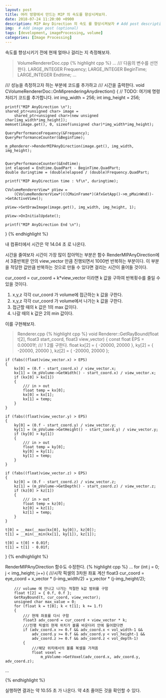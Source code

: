 ```yaml
---
layout: post
title: 여러 방향에서 만드는 MIP 의 속도를 향상시켜보자.
date: 2018-07-24 11:20:00 +0900
description: MIP Any Direction 의 속도 를 향상시켜보자 # Add post description (optional)
img:  # Add image post (optional)
tags: [development, imageProcessing, volume]
categories: [Image Processing]
---
```


속도를 향상시키기 전에 현재 얼마나 걸리는 지 측정해보자.
> VolumeRendererDoc.cpp
{% highlight cpp %}
...
/// 다음의 변수를 선언한다.
LARGE_INTEGER Frequency;
LARGE_INTEGER BeginTime;
LARGE_INTEGER Endtime;
...

/// 성능을 측정하고자 하는 부분에 코드를 추가하고
/// 시간을 출력한다.
void CVolumeRendererDoc::OnMiprenderingAnydirection()
{
	// TODO: 여기에 명령 처리기 코드를 추가합니다.
	int img_width = 256;
	int img_height = 256;

	printf("MIP AnyDirection \n");
	shared_ptr<unsigned char> image =
		shared_ptr<unsigned char>(new unsigned char[img_width*img_height]);
	memset(image.get(), 0, sizeof(unsigned char)*img_width*img_height);

	QueryPerformanceFrequency(&Frequency);
    QueryPerformanceCounter(&BeginTime);

	m_pRenderer->RenderMIPAnyDirection(image.get(), img_width, img_height);
	

	QueryPerformanceCounter(&Endtime);
	int elapsed = Endtime.QuadPart - BeginTime.QuadPart;
	double duringtime = (double)elapsed / (double)Frequency.QuadPart;

	printf("MIP AnyDirection time : %f\n", duringtime);

	CVolumeRendererView* pView =
		(CVolumeRendererView*)((CMainFrame*)(AfxGetApp()->m_pMainWnd))->GetActiveView();

	pView->SetDrawImage(image.get(), img_width, img_height, 1);

	pView->OnInitialUpdate();

	printf("MIP AnyDirection End \n");
}
{% endhighlight %}

내 컴퓨터에서 시간은 약 14.04 초 로 나온다.

시간을 줄여보자 시간이 가장 많이 잡아먹는 부분은 함수 RenderMIPAnyDirection에서 3중반복문 안의
view_vector 만큼 진행되면서 1000번 반복하는 부분이다. 이 부분을 적당한 값만큼 반복하는 것으로 만들 수 있다면 걸리는
시간이 줄어들 것이다.

cur_coord = cur_coord + k*view_vector  이라면 k 값을 구하여 반복횟수를 줄일 수 있을 것이다.

1. x,y,z 각각 cur_coord 가 volume에 접근하는 k 값을 구한다. 
2. x,y,z 각각 cur_coord 가 volume에서 나가는 k 값을 구한다.
3. 접근할 때의 k 값은 1의 max 값이다.
4. 나갈 때의 k 값은 2의 min 값이다.

이를 구현해보자.
> Renderer.cpp
{% highlight cpp %}
void Renderer::GetRayBound(float t[2], float3 start_coord, float3 view_vector)
{
	const float EPS = 0.00001f;
	/// 1 2를 구한다.
	float kx[2] = { -20000, 20000 }, ky[2] = { -20000, 20000 }, kz[2] = { -20000, 20000 };

	if (fabs((float)view_vector.x) > EPS)
	{
		kx[0] = (0.f - start_coord.x) / view_vector.x;
		kx[1] = (m_pVolume->GetWidth() - start_coord.x) / view_vector.x;
		if (kx[0] > kx[1])
		{
			/// in > out
			float temp = kx[0];
			kx[0] = kx[1];
			kx[1] = temp;
		}
	}

	if (fabs((float)view_vector.y) > EPS)
	{
		ky[0] = (0.f - start_coord.y) / view_vector.y;
		ky[1] = (m_pVolume->GetHeight() - start_coord.y) / view_vector.y;
		if (ky[0] > ky[1])
		{
			/// in > out
			float temp = ky[0];
			ky[0] = ky[1];
			ky[1] = temp;
		}
	}

	if (fabs((float)view_vector.z) > EPS)
	{
		kz[0] = (0.f - start_coord.z) / view_vector.z;
		kz[1] = (m_pVolume->GetDepth() - start_coord.z) / view_vector.z;
		if (kz[0] > kz[1])
		{
			/// in > out
			float temp = kz[0];
			kz[0] = kz[1];
			kz[1] = temp;
		}
	}

	t[0] = __max(__max(kx[0], ky[0]), kz[0]);
	t[1] = __min(__min(kx[1], ky[1]), kz[1]);

	t[0] = t[0] + 0.01f;
	t[1] = t[1] - 0.01f;

}
{% endhighlight %}

RenderMIPAnyDirection 함수도 수정한다.
{% highlight cpp %}
...
    for (int j = 0; j < img_height; j++)
	{
		///시작 픽셀의 3차원 좌표 계산
		float3 cur_coord = eye_coord + 
			x_vector * (i-img_width/2) + y_vector * (j-img_height/2);

        /// volume 에 만나고 나가는 적절한 k값 범위를 구함    
		float t[2] = { 0.f, 0.f };
		GetRayBound(t, cur_coord, view_vector);
		unsigned char max_value = 0;
		for (float k = t[0]; k < t[1]; k += 1.f)
		{
            /// 현재 좌표를 다시 구함
			float3 adv_coord = cur_coord + view_vector * k;
			///진행 픽셀의 현재 위치가 볼륨 바운더리 안에 들어왔다면 
			if (adv_coord.x >= 0.f && adv_coord.x < vol_width-1 &&
				adv_coord.y >= 0.f && adv_coord.y < vol_height-1 &&
				adv_coord.z >= 0.f && adv_coord.z < vol_depth-1)
			{
				///해당 위치에서의 볼륨 복셀을 가져옴
				float voxel = 
					m_pVolume->GetVoxel(adv_coord.x, adv_coord.y, adv_coord.z);
...

{% endhighlight %}

실행하면 결과는 약 10.55 초 가 나온다. 약 4초 줄어든 것을 확인할 수 있다.